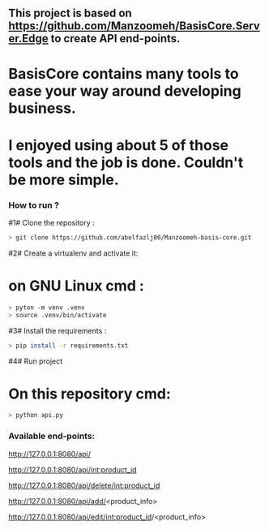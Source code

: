 ## This project is based on https://github.com/Manzoomeh/BasisCore.Server.Edge to create API end-points.
# BasisCore contains many tools to ease your way around developing business.
# I enjoyed using about 5 of those tools and the job is done. Couldn't be more simple. 
### How to run ?
#1# Clone the repository :
```bash
> git clone https://github.com/abolfazlj00/Manzoomeh-basis-core.git
```
#2# Create a virtualenv and activate it:
# on GNU Linux cmd : 
```bash
> pyton -m venv .venv
> source .venv/bin/activate
```
#3# Install the requirements :
```bash
> pip install -r requirements.txt
```
#4# Run project
# On this repository cmd: 
```bash
> python api.py
```
### Available end-points:
http://127.0.0.1:8080/api/

http://127.0.0.1:8080/api/<int:product_id>

http://127.0.0.1:8080/api/delete/<int:product_id>

http://127.0.0.1:8080/api/add/<product_info>

http://127.0.0.1:8080/api/edit/<int:product_id>/<product_info>
